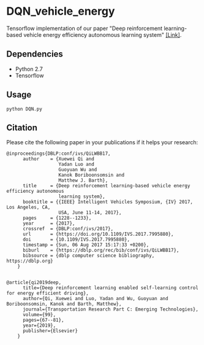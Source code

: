 # DQN_vehicle_energy
Tensorflow implementation of our paper "Deep reinforcement learning-based vehicle energy efficiency autonomous learning system" [[Link]](https://ieeexplore.ieee.org/abstract/document/7995880). 

## Dependencies
- Python 2.7
- Tensorflow


## Usage

```shell
python DQN.py
```

## Citation
Please cite the following paper in your publications if it helps your research:
    
    @inproceedings{DBLP:conf/ivs/QiLWBB17,
          author    = {Xuewei Qi and
                       Yadan Luo and
                       Guoyuan Wu and
                       Kanok Boriboonsomsin and
                       Matthew J. Barth},
          title     = {Deep reinforcement learning-based vehicle energy efficiency autonomous
                       learning system},
          booktitle = {{IEEE} Intelligent Vehicles Symposium, {IV} 2017, Los Angeles, CA,
                       USA, June 11-14, 2017},
          pages     = {1228--1233},
          year      = {2017},
          crossref  = {DBLP:conf/ivs/2017},
          url       = {https://doi.org/10.1109/IVS.2017.7995880},
          doi       = {10.1109/IVS.2017.7995880},
          timestamp = {Sun, 06 Aug 2017 15:17:33 +0200},
          biburl    = {https://dblp.org/rec/bib/conf/ivs/QiLWBB17},
          bibsource = {dblp computer science bibliography, https://dblp.org}
        }
        
        
    @article{qi2019deep,
          title={Deep reinforcement learning enabled self-learning control for energy efficient driving},
          author={Qi, Xuewei and Luo, Yadan and Wu, Guoyuan and Boriboonsomsin, Kanok and Barth, Matthew},
          journal={Transportation Research Part C: Emerging Technologies},
          volume={99},
          pages={67--81},
          year={2019},
          publisher={Elsevier}
        }
